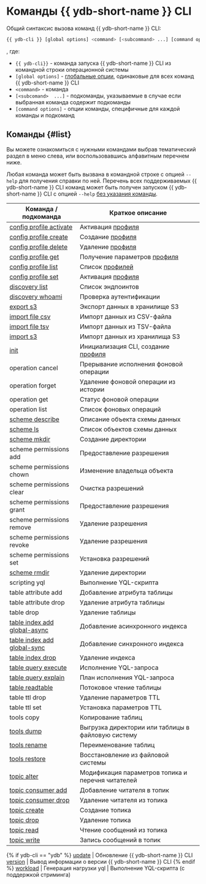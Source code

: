 # Команды {{ ydb-short-name }} CLI

Общий синтаксис вызова команд {{ ydb-short-name }} CLI:

``` bash
{{ ydb-cli }} [global options] <command> [<subcommand> ...] [command options]
```

, где:

- `{{ ydb-cli}}` - команда запуска {{ ydb-short-name }} CLI из командной строки операционной системы
- `[global options]` - [глобальные опции](../commands/global-options.md), одинаковые для всех команд {{ ydb-short-name }} CLI
- `<command>` - команда
- `[<subcomand>  ...]` - подкоманды, указываемые в случае если выбранная команда содержит подкоманды
- `[command options]` - опции команды, специфичные для каждой команды и подкоманд

## Команды {#list}

Вы можете ознакомиться с нужными командами выбрав тематический раздел в меню слева, или воспользовавшись алфавитным перечнем ниже.

Любая команда может быть вызвана в командной строке с опцией `--help` для получения справки по ней. Перечень всех поддерживаемых {{ ydb-short-name }} CLI команд может быть получен запуском {{ ydb-short-name }} CLI с опцией `--help` [без указания команды](../commands/service.md).

Команда / подкоманда | Краткое описание
--- | ---
[config profile activate](../profile/activate.md) | Активация [профиля](../profile/index.md)
[config profile create](../profile/create.md) | Создание [профиля](../profile/index.md)
[config profile delete](../profile/create.md) | Удаление [профиля](../profile/index.md)
[config profile get](../profile/list-and-get.md) | Получение параметров [профиля](../profile/index.md)
[config profile list](../profile/list-and-get.md) | Список [профилей](../profile/index.md)
[config profile set](../profile/activate.md) | Активация [профиля](../profile/index.md)
[discovery list](../commands/discovery-list.md) | Список эндпоинтов
[discovery whoami](../commands/discovery-whoami.md) | Проверка аутентификации
[export s3](../export_import/s3_export.md) | Экспорт данных в хранилище S3
[import file csv](../export_import/import-file.md) | Импорт данных из CSV-файла
[import file tsv](../export_import/import-file.md) | Импорт данных из TSV-файла
[import s3](../export_import/s3_import.md) | Импорт данных из хранилища S3
[init](../profile/create.md) | Инициализация CLI, создание [профиля](../profile/index.md)
operation cancel | Прерывание исполнения фоновой операции
operation forget | Удаление фоновой операции из истории
operation get | Статус фоновой операции
operation list | Список фоновых операций
[scheme describe](../commands/scheme-describe.md) | Описание объекта схемы данных
[scheme ls](../commands/scheme-ls.md) | Список объектов схемы данных
[scheme mkdir](../commands/dir.md#mkdir) | Создание директории
scheme permissions add | Предоставление разрешения
scheme permissions chown | Изменение владельца объекта
scheme permissions clear | Очистка разрешений
scheme permissions grant | Предоставление разрешения
scheme permissions remove | Удаление разрешения
scheme permissions revoke | Удаление разрешения
scheme permissions set | Установка разрешений
[scheme rmdir](../commands/dir.md#rmdir) | Удаление директории
scripting yql | Выполнение YQL-скрипта
table attribute add | Добавление атрибута таблицы
table attribute drop | Удаление атрибута таблицы
table drop | Удаление таблицы
[table index add global-async](../commands/secondary_index.md#add) | Добавление асинхронного индекса 
[table index add global-sync](../commands/secondary_index.md#add) | Добавление синхронного индекса 
[table index drop](../commands/secondary_index.md#drop) | Удаление индекса
[table query execute](../commands/query.md) | Исполнение YQL-запроса
[table query explain](../commands/explain-plan.md) | План исполнения YQL-запроса
[table readtable](../commands/readtable.md) | Потоковое чтение таблицы
table ttl drop | Удаление параметров TTL
table ttl set | Установка параметров TTL
tools copy | Копирование таблиц
[tools dump](../export_import/tools_dump.md) | Выгрузка директории или таблицы в файловую систему
[tools rename](../commands/tools/rename.md) | Переименование таблиц
[tools restore](../export_import/tools_restore.md) | Восстановление из файловой системы
[topic alter](../topic/scheme.md#alter) | Модификация параметров топика и перечня читателей
[topic consumer add](../topic/scheme.md#consumer-add) | Добавление читателя в топик
[topic consumer drop](../topic/scheme.md#consumer-drop) | Удаление читателя из топика
[topic create](../topic/scheme.md#create) | Создание топика
[topic drop](../topic/scheme.md#drop) | Удаление топика
[topic read](../topic/read.md) | Чтение сообщений из топика
[topic write](../topic/write.md) | Запись сообщений в топик
{% if ydb-cli == "ydb" %}
[update](../commands/service.md) | Обновление {{ ydb-short-name }} CLI
[version](../commands/service.md) | Вывод информации о версии {{ ydb-short-name }} CLI
{% endif %}
[workload](../commands/workload/index.md) | Генерация нагрузки
yql | Выполнение YQL-скрипта (с поддержкой стриминга)

